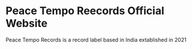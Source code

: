 # Peace Tempo Reecords Official Website
Peace Tempo Records is a record label based in India extablished in 2021 
